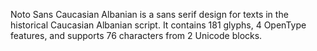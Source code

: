 Noto Sans Caucasian Albanian is a sans serif design for texts in the historical Caucasian Albanian script. It contains 181 glyphs, 4 OpenType features, and supports 76 characters from 2 Unicode blocks.